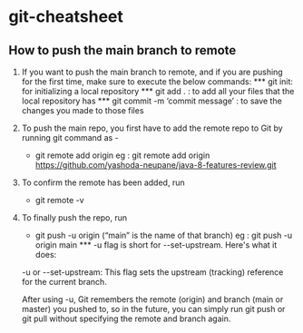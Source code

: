 # git-cheatsheet
## How to push the main branch to remote
1. If you want to push the main branch to remote, and if you are pushing for the first time, make sure to execute the below commands:
   *** git init: for initializing a local repository
   ***  git add . :  to add all your files that the local repository has
   *** git commit -m ‘commit message’ :  to save the changes you made to those files

3. To push the main repo, you first have to add the remote repo to Git by running git command as - 
     - git remote add origin <git URL for the repo>
     eg : git remote add origin https://github.com/yashoda-neupane/java-8-features-review.git


4. To confirm the remote has been added, run
    - git remote -v

6. To finally push the repo, run
   - git push -u origin <branch-name> (“main” is the name of that branch)
   eg : git push -u origin main
  *** -u flag is short for --set-upstream. Here's what it does:

    -u or --set-upstream:
  This flag sets the upstream (tracking) reference for the current branch.

   After using -u, Git remembers the remote (origin) and branch (main or master) you pushed to, so in the future, you can simply run git push or git pull without specifying the remote and branch again.
